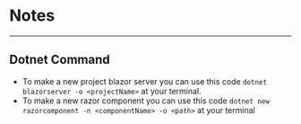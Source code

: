 # Notes

---
## Dotnet Command
- To make a new project blazor server you can use this code `dotnet blazorserver -o <projectName>` at your terminal.
- To make a new razor component you can use this code `dotnet new razorcomponent -n <componentName> -o <path>` at your terminal